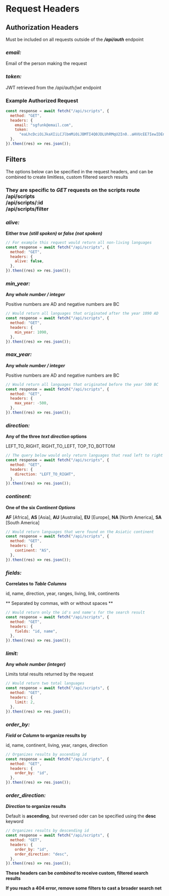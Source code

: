 # Request Headers

## Authorization Headers

Must be included on all requests outside of the <span id="highlight">**_/api/auth_**</span> endpoint

### _email:_

Email of the person making the request

### _token:_

JWT retrieved from the <span id="highlight">_/api/auth/jwt_</span> endpoint

### <span id="highlight">Example Authorized Request</span>

```javascript
const response = await fetch("/api/scripts", {
  method: "GET",
  headers: {
    email: "sgfunk@email.com",
    token:
      "eaLhcDciOiJkaXIiLCJlbmMiOiJBMTI4Q0JDLUhRMqU2In0..aHVUcEE7IewIDEnfFdPw5g.UammvwKUHOBY7IX8b6xduplxL1JbLGOeLfnPDW_s7-5Xp06methCJns4TZZ2OPBq-mlRRqV-C8MBmKZOEXp-8JwamrN3r_0CCahbzeus2zcDTcUwQD3D69niSlyMk7S30b4v1OYpnKED8cXI_TY-C1woqnCUSIc6aC6wDLHHtByYrfbhX3PvN6hj--5Msh51NnNqHV6IYRlbieYt3MWS0kfQiFNNnOWbpNzXVw-PSMShyvjg9iFueS7WZgW85PlqeZEYVVTw0QNOxQVVz7eLVw.oqpBOqt-riAwoYGa3Y7KPq",
  },
}).then((res) => res.json());
```

## Filters 

The options below can be specified in the request headers, and can be combined to create limitless, custom filtered search results

### They are specific to <span id="highlight">_**GET**_</span> requests on the scripts route <br /><span id="highlight">/api/scripts <br />/api/scripts/:id <br /> /api/scripts/filter</span>

### _alive:_

**Either <span id="highlight">_true (still spoken)_</span> or <span id="highlight">_false (not spoken)_</span>**

```javascript
// For example this request would return all non-living languages
const response = await fetch("/api/scripts", {
  method: "GET",
  headers: {
    alive: false,
  },
}).then((res) => res.json());
```

### _min_year:_

**Any <span id="highlight">_whole number / integer_</span>**

Positive numbers are AD and negative numbers are BC

```javascript
// Would return all languages that originated after the year 1090 AD
const response = await fetch("/api/scripts", {
  method: "GET",
  headers: {
    min_year: 1090,
  },
}).then((res) => res.json());
```

### _max_year:_

**Any <span id="highlight">_whole number / integer_</span>**

Positive numbers are AD and negative numbers are BC

```javascript
// Would return all languages that originated before the year 500 BC
const response = await fetch("/api/scripts", {
  method: "GET",
  headers: {
    max_year: -500,
  },
}).then((res) => res.json());
```

### _direction:_

**Any of the three <span id="highlight">_text direction_</span> options**

LEFT_TO_RIGHT, RIGHT_TO_LEFT, TOP_TO_BOTTOM

```javascript
// The query below would only return languages that read left to right
const response = await fetch("/api/scripts", {
  method: "GET",
  headers: {
    direction: "LEFT_TO_RIGHT",
  },
}).then((res) => res.json());
```

### _continent:_

**One of the six <span id="highlight">_Continent Options_</span>**

**AF** [Africa], **AS** [Asia], **AU** [Australia], **EU** [Europe], **NA** [North America], **SA** [South America]

```javascript
// Would return languages that were found on the Asiatic continent
const response = await fetch("/api/scripts", {
  method: "GET",
  headers: {
    continent: "AS",
  },
}).then((res) => res.json());
```

### _fields:_

**Correlates to <span id="highlight">_Table Columns_</span>**

id, name, direction, year, ranges, living, link, continents

** Separated by commas, with or without spaces **

```javascript
// Would return only the id's and name's for the search result
const response = await fetch("/api/scripts", {
  method: "GET",
  headers: {
    fields: "id, name",
  },
}).then((res) => res.json());
```

### _limit:_

**Any <span id="highlight">_whole number (integer)_</span>**

Limits total results returned by the request

```javascript
// Would return two total languages
const response = await fetch("/api/scripts", {
  method: "GET",
  headers: {
    limit: 2,
  },
}).then((res) => res.json());
```

### _order_by:_

**<span id="highlight">_Field_</span> or <span id="highlight">_Column_</span> to organize results by**

id, name, continent, living, year, ranges, direction

```javascript
// Organizes results by ascending id
const response = await fetch("/api/scripts", {
  method: "GET",
  headers: {
    order_by: "id",
  },
}).then((res) => res.json());
```

### _order_direction:_

**<span id="highlight">_Direction_</span> to organize results**

Default is **ascending**, but reversed oder can be specified using the **desc** keyword

```javascript
// Organizes results by descending id
const response = await fetch("/api/scripts", {
  method: "GET",
  headers: {
    order_by: "id",
    order_direction: "desc",
  },
}).then((res) => res.json());
```

**These headers can be _combined_ to receive custom, filtered search results**

**If you reach a <span id="highlight">404 error</span>, remove some filters to cast a broader search net**
